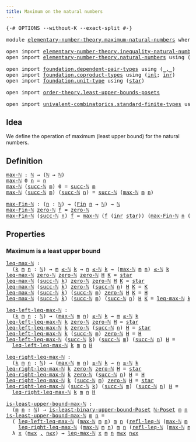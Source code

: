 ```yaml
---
title: Maximum on the natural numbers
---
```


<pre class="Agda"><a id="56" class="Symbol">{-#</a> <a id="60" class="Keyword">OPTIONS</a> <a id="68" class="Pragma">--without-K</a> <a id="80" class="Pragma">--exact-split</a> <a id="94" class="Symbol">#-}</a>

<a id="99" class="Keyword">module</a> <a id="106" href="elementary-number-theory.maximum-natural-numbers.html" class="Module">elementary-number-theory.maximum-natural-numbers</a> <a id="155" class="Keyword">where</a>

<a id="162" class="Keyword">open</a> <a id="167" class="Keyword">import</a> <a id="174" href="elementary-number-theory.inequality-natural-numbers.html" class="Module">elementary-number-theory.inequality-natural-numbers</a>
<a id="226" class="Keyword">open</a> <a id="231" class="Keyword">import</a> <a id="238" href="elementary-number-theory.natural-numbers.html" class="Module">elementary-number-theory.natural-numbers</a> <a id="279" class="Keyword">using</a> <a id="285" class="Symbol">(</a><a id="286" href="elementary-number-theory.natural-numbers.html#1548" class="Datatype">ℕ</a><a id="287" class="Symbol">;</a> <a id="289" href="elementary-number-theory.natural-numbers.html#1569" class="InductiveConstructor">zero-ℕ</a><a id="295" class="Symbol">;</a> <a id="297" href="elementary-number-theory.natural-numbers.html#1582" class="InductiveConstructor">succ-ℕ</a><a id="303" class="Symbol">)</a>

<a id="306" class="Keyword">open</a> <a id="311" class="Keyword">import</a> <a id="318" href="foundation.dependent-pair-types.html" class="Module">foundation.dependent-pair-types</a> <a id="350" class="Keyword">using</a> <a id="356" class="Symbol">(</a><a id="357" href="foundation-core.dependent-pair-types.html#692" class="InductiveConstructor Operator">_,_</a><a id="360" class="Symbol">)</a>
<a id="362" class="Keyword">open</a> <a id="367" class="Keyword">import</a> <a id="374" href="foundation.coproduct-types.html" class="Module">foundation.coproduct-types</a> <a id="401" class="Keyword">using</a> <a id="407" class="Symbol">(</a><a id="408" href="foundation.coproduct-types.html#1250" class="InductiveConstructor">inl</a><a id="411" class="Symbol">;</a> <a id="413" href="foundation.coproduct-types.html#1268" class="InductiveConstructor">inr</a><a id="416" class="Symbol">)</a>
<a id="418" class="Keyword">open</a> <a id="423" class="Keyword">import</a> <a id="430" href="foundation.unit-type.html" class="Module">foundation.unit-type</a> <a id="451" class="Keyword">using</a> <a id="457" class="Symbol">(</a><a id="458" href="foundation.unit-type.html#1108" class="InductiveConstructor">star</a><a id="462" class="Symbol">)</a>

<a id="465" class="Keyword">open</a> <a id="470" class="Keyword">import</a> <a id="477" href="order-theory.least-upper-bounds-posets.html" class="Module">order-theory.least-upper-bounds-posets</a>

<a id="517" class="Keyword">open</a> <a id="522" class="Keyword">import</a> <a id="529" href="univalent-combinatorics.standard-finite-types.html" class="Module">univalent-combinatorics.standard-finite-types</a> <a id="575" class="Keyword">using</a> <a id="581" class="Symbol">(</a><a id="582" href="univalent-combinatorics.standard-finite-types.html#2393" class="Function">Fin</a><a id="585" class="Symbol">)</a>
</pre>
## Idea

We define the operation of maximum (least upper bound) for the natural numbers.

## Definition

<pre class="Agda"><a id="max-ℕ"></a><a id="705" href="elementary-number-theory.maximum-natural-numbers.html#705" class="Function">max-ℕ</a> <a id="711" class="Symbol">:</a> <a id="713" href="elementary-number-theory.natural-numbers.html#1548" class="Datatype">ℕ</a> <a id="715" class="Symbol">→</a> <a id="717" class="Symbol">(</a><a id="718" href="elementary-number-theory.natural-numbers.html#1548" class="Datatype">ℕ</a> <a id="720" class="Symbol">→</a> <a id="722" href="elementary-number-theory.natural-numbers.html#1548" class="Datatype">ℕ</a><a id="723" class="Symbol">)</a>
<a id="725" href="elementary-number-theory.maximum-natural-numbers.html#705" class="Function">max-ℕ</a> <a id="731" class="Number">0</a> <a id="733" href="elementary-number-theory.maximum-natural-numbers.html#733" class="Bound">n</a> <a id="735" class="Symbol">=</a> <a id="737" href="elementary-number-theory.maximum-natural-numbers.html#733" class="Bound">n</a>
<a id="739" href="elementary-number-theory.maximum-natural-numbers.html#705" class="Function">max-ℕ</a> <a id="745" class="Symbol">(</a><a id="746" href="elementary-number-theory.natural-numbers.html#1582" class="InductiveConstructor">succ-ℕ</a> <a id="753" href="elementary-number-theory.maximum-natural-numbers.html#753" class="Bound">m</a><a id="754" class="Symbol">)</a> <a id="756" class="Number">0</a> <a id="758" class="Symbol">=</a> <a id="760" href="elementary-number-theory.natural-numbers.html#1582" class="InductiveConstructor">succ-ℕ</a> <a id="767" href="elementary-number-theory.maximum-natural-numbers.html#753" class="Bound">m</a>
<a id="769" href="elementary-number-theory.maximum-natural-numbers.html#705" class="Function">max-ℕ</a> <a id="775" class="Symbol">(</a><a id="776" href="elementary-number-theory.natural-numbers.html#1582" class="InductiveConstructor">succ-ℕ</a> <a id="783" href="elementary-number-theory.maximum-natural-numbers.html#783" class="Bound">m</a><a id="784" class="Symbol">)</a> <a id="786" class="Symbol">(</a><a id="787" href="elementary-number-theory.natural-numbers.html#1582" class="InductiveConstructor">succ-ℕ</a> <a id="794" href="elementary-number-theory.maximum-natural-numbers.html#794" class="Bound">n</a><a id="795" class="Symbol">)</a> <a id="797" class="Symbol">=</a> <a id="799" href="elementary-number-theory.natural-numbers.html#1582" class="InductiveConstructor">succ-ℕ</a> <a id="806" class="Symbol">(</a><a id="807" href="elementary-number-theory.maximum-natural-numbers.html#705" class="Function">max-ℕ</a> <a id="813" href="elementary-number-theory.maximum-natural-numbers.html#783" class="Bound">m</a> <a id="815" href="elementary-number-theory.maximum-natural-numbers.html#794" class="Bound">n</a><a id="816" class="Symbol">)</a>

<a id="max-Fin-ℕ"></a><a id="819" href="elementary-number-theory.maximum-natural-numbers.html#819" class="Function">max-Fin-ℕ</a> <a id="829" class="Symbol">:</a> <a id="831" class="Symbol">(</a><a id="832" href="elementary-number-theory.maximum-natural-numbers.html#832" class="Bound">n</a> <a id="834" class="Symbol">:</a> <a id="836" href="elementary-number-theory.natural-numbers.html#1548" class="Datatype">ℕ</a><a id="837" class="Symbol">)</a> <a id="839" class="Symbol">→</a> <a id="841" class="Symbol">(</a><a id="842" href="univalent-combinatorics.standard-finite-types.html#2393" class="Function">Fin</a> <a id="846" href="elementary-number-theory.maximum-natural-numbers.html#832" class="Bound">n</a> <a id="848" class="Symbol">→</a> <a id="850" href="elementary-number-theory.natural-numbers.html#1548" class="Datatype">ℕ</a><a id="851" class="Symbol">)</a> <a id="853" class="Symbol">→</a> <a id="855" href="elementary-number-theory.natural-numbers.html#1548" class="Datatype">ℕ</a>
<a id="857" href="elementary-number-theory.maximum-natural-numbers.html#819" class="Function">max-Fin-ℕ</a> <a id="867" href="elementary-number-theory.natural-numbers.html#1569" class="InductiveConstructor">zero-ℕ</a> <a id="874" href="elementary-number-theory.maximum-natural-numbers.html#874" class="Bound">f</a> <a id="876" class="Symbol">=</a> <a id="878" href="elementary-number-theory.natural-numbers.html#1569" class="InductiveConstructor">zero-ℕ</a>
<a id="885" href="elementary-number-theory.maximum-natural-numbers.html#819" class="Function">max-Fin-ℕ</a> <a id="895" class="Symbol">(</a><a id="896" href="elementary-number-theory.natural-numbers.html#1582" class="InductiveConstructor">succ-ℕ</a> <a id="903" href="elementary-number-theory.maximum-natural-numbers.html#903" class="Bound">n</a><a id="904" class="Symbol">)</a> <a id="906" href="elementary-number-theory.maximum-natural-numbers.html#906" class="Bound">f</a> <a id="908" class="Symbol">=</a> <a id="910" href="elementary-number-theory.maximum-natural-numbers.html#705" class="Function">max-ℕ</a> <a id="916" class="Symbol">(</a><a id="917" href="elementary-number-theory.maximum-natural-numbers.html#906" class="Bound">f</a> <a id="919" class="Symbol">(</a><a id="920" href="foundation.coproduct-types.html#1268" class="InductiveConstructor">inr</a> <a id="924" href="foundation.unit-type.html#1108" class="InductiveConstructor">star</a><a id="928" class="Symbol">))</a> <a id="931" class="Symbol">(</a><a id="932" href="elementary-number-theory.maximum-natural-numbers.html#819" class="Function">max-Fin-ℕ</a> <a id="942" href="elementary-number-theory.maximum-natural-numbers.html#903" class="Bound">n</a> <a id="944" class="Symbol">(λ</a> <a id="947" href="elementary-number-theory.maximum-natural-numbers.html#947" class="Bound">k</a> <a id="949" class="Symbol">→</a> <a id="951" href="elementary-number-theory.maximum-natural-numbers.html#906" class="Bound">f</a> <a id="953" class="Symbol">(</a><a id="954" href="foundation.coproduct-types.html#1250" class="InductiveConstructor">inl</a> <a id="958" href="elementary-number-theory.maximum-natural-numbers.html#947" class="Bound">k</a><a id="959" class="Symbol">)))</a>
</pre>
## Properties

### Maximum is a least upper bound

<pre class="Agda"><a id="leq-max-ℕ"></a><a id="1027" href="elementary-number-theory.maximum-natural-numbers.html#1027" class="Function">leq-max-ℕ</a> <a id="1037" class="Symbol">:</a>
  <a id="1041" class="Symbol">(</a><a id="1042" href="elementary-number-theory.maximum-natural-numbers.html#1042" class="Bound">k</a> <a id="1044" href="elementary-number-theory.maximum-natural-numbers.html#1044" class="Bound">m</a> <a id="1046" href="elementary-number-theory.maximum-natural-numbers.html#1046" class="Bound">n</a> <a id="1048" class="Symbol">:</a> <a id="1050" href="elementary-number-theory.natural-numbers.html#1548" class="Datatype">ℕ</a><a id="1051" class="Symbol">)</a> <a id="1053" class="Symbol">→</a> <a id="1055" href="elementary-number-theory.maximum-natural-numbers.html#1044" class="Bound">m</a> <a id="1057" href="elementary-number-theory.inequality-natural-numbers.html#1782" class="Function Operator">≤-ℕ</a> <a id="1061" href="elementary-number-theory.maximum-natural-numbers.html#1042" class="Bound">k</a> <a id="1063" class="Symbol">→</a> <a id="1065" href="elementary-number-theory.maximum-natural-numbers.html#1046" class="Bound">n</a> <a id="1067" href="elementary-number-theory.inequality-natural-numbers.html#1782" class="Function Operator">≤-ℕ</a> <a id="1071" href="elementary-number-theory.maximum-natural-numbers.html#1042" class="Bound">k</a> <a id="1073" class="Symbol">→</a> <a id="1075" class="Symbol">(</a><a id="1076" href="elementary-number-theory.maximum-natural-numbers.html#705" class="Function">max-ℕ</a> <a id="1082" href="elementary-number-theory.maximum-natural-numbers.html#1044" class="Bound">m</a> <a id="1084" href="elementary-number-theory.maximum-natural-numbers.html#1046" class="Bound">n</a><a id="1085" class="Symbol">)</a> <a id="1087" href="elementary-number-theory.inequality-natural-numbers.html#1782" class="Function Operator">≤-ℕ</a> <a id="1091" href="elementary-number-theory.maximum-natural-numbers.html#1042" class="Bound">k</a>
<a id="1093" href="elementary-number-theory.maximum-natural-numbers.html#1027" class="Function">leq-max-ℕ</a> <a id="1103" href="elementary-number-theory.natural-numbers.html#1569" class="InductiveConstructor">zero-ℕ</a> <a id="1110" href="elementary-number-theory.natural-numbers.html#1569" class="InductiveConstructor">zero-ℕ</a> <a id="1117" href="elementary-number-theory.natural-numbers.html#1569" class="InductiveConstructor">zero-ℕ</a> <a id="1124" href="elementary-number-theory.maximum-natural-numbers.html#1124" class="Bound">H</a> <a id="1126" href="elementary-number-theory.maximum-natural-numbers.html#1126" class="Bound">K</a> <a id="1128" class="Symbol">=</a> <a id="1130" href="foundation.unit-type.html#1108" class="InductiveConstructor">star</a>
<a id="1135" href="elementary-number-theory.maximum-natural-numbers.html#1027" class="Function">leq-max-ℕ</a> <a id="1145" class="Symbol">(</a><a id="1146" href="elementary-number-theory.natural-numbers.html#1582" class="InductiveConstructor">succ-ℕ</a> <a id="1153" href="elementary-number-theory.maximum-natural-numbers.html#1153" class="Bound">k</a><a id="1154" class="Symbol">)</a> <a id="1156" href="elementary-number-theory.natural-numbers.html#1569" class="InductiveConstructor">zero-ℕ</a> <a id="1163" href="elementary-number-theory.natural-numbers.html#1569" class="InductiveConstructor">zero-ℕ</a> <a id="1170" href="elementary-number-theory.maximum-natural-numbers.html#1170" class="Bound">H</a> <a id="1172" href="elementary-number-theory.maximum-natural-numbers.html#1172" class="Bound">K</a> <a id="1174" class="Symbol">=</a> <a id="1176" href="foundation.unit-type.html#1108" class="InductiveConstructor">star</a>
<a id="1181" href="elementary-number-theory.maximum-natural-numbers.html#1027" class="Function">leq-max-ℕ</a> <a id="1191" class="Symbol">(</a><a id="1192" href="elementary-number-theory.natural-numbers.html#1582" class="InductiveConstructor">succ-ℕ</a> <a id="1199" href="elementary-number-theory.maximum-natural-numbers.html#1199" class="Bound">k</a><a id="1200" class="Symbol">)</a> <a id="1202" href="elementary-number-theory.natural-numbers.html#1569" class="InductiveConstructor">zero-ℕ</a> <a id="1209" class="Symbol">(</a><a id="1210" href="elementary-number-theory.natural-numbers.html#1582" class="InductiveConstructor">succ-ℕ</a> <a id="1217" href="elementary-number-theory.maximum-natural-numbers.html#1217" class="Bound">n</a><a id="1218" class="Symbol">)</a> <a id="1220" href="elementary-number-theory.maximum-natural-numbers.html#1220" class="Bound">H</a> <a id="1222" href="elementary-number-theory.maximum-natural-numbers.html#1222" class="Bound">K</a> <a id="1224" class="Symbol">=</a> <a id="1226" href="elementary-number-theory.maximum-natural-numbers.html#1222" class="Bound">K</a>
<a id="1228" href="elementary-number-theory.maximum-natural-numbers.html#1027" class="Function">leq-max-ℕ</a> <a id="1238" class="Symbol">(</a><a id="1239" href="elementary-number-theory.natural-numbers.html#1582" class="InductiveConstructor">succ-ℕ</a> <a id="1246" href="elementary-number-theory.maximum-natural-numbers.html#1246" class="Bound">k</a><a id="1247" class="Symbol">)</a> <a id="1249" class="Symbol">(</a><a id="1250" href="elementary-number-theory.natural-numbers.html#1582" class="InductiveConstructor">succ-ℕ</a> <a id="1257" href="elementary-number-theory.maximum-natural-numbers.html#1257" class="Bound">m</a><a id="1258" class="Symbol">)</a> <a id="1260" href="elementary-number-theory.natural-numbers.html#1569" class="InductiveConstructor">zero-ℕ</a> <a id="1267" href="elementary-number-theory.maximum-natural-numbers.html#1267" class="Bound">H</a> <a id="1269" href="elementary-number-theory.maximum-natural-numbers.html#1269" class="Bound">K</a> <a id="1271" class="Symbol">=</a> <a id="1273" href="elementary-number-theory.maximum-natural-numbers.html#1267" class="Bound">H</a>
<a id="1275" href="elementary-number-theory.maximum-natural-numbers.html#1027" class="Function">leq-max-ℕ</a> <a id="1285" class="Symbol">(</a><a id="1286" href="elementary-number-theory.natural-numbers.html#1582" class="InductiveConstructor">succ-ℕ</a> <a id="1293" href="elementary-number-theory.maximum-natural-numbers.html#1293" class="Bound">k</a><a id="1294" class="Symbol">)</a> <a id="1296" class="Symbol">(</a><a id="1297" href="elementary-number-theory.natural-numbers.html#1582" class="InductiveConstructor">succ-ℕ</a> <a id="1304" href="elementary-number-theory.maximum-natural-numbers.html#1304" class="Bound">m</a><a id="1305" class="Symbol">)</a> <a id="1307" class="Symbol">(</a><a id="1308" href="elementary-number-theory.natural-numbers.html#1582" class="InductiveConstructor">succ-ℕ</a> <a id="1315" href="elementary-number-theory.maximum-natural-numbers.html#1315" class="Bound">n</a><a id="1316" class="Symbol">)</a> <a id="1318" href="elementary-number-theory.maximum-natural-numbers.html#1318" class="Bound">H</a> <a id="1320" href="elementary-number-theory.maximum-natural-numbers.html#1320" class="Bound">K</a> <a id="1322" class="Symbol">=</a> <a id="1324" href="elementary-number-theory.maximum-natural-numbers.html#1027" class="Function">leq-max-ℕ</a> <a id="1334" href="elementary-number-theory.maximum-natural-numbers.html#1293" class="Bound">k</a> <a id="1336" href="elementary-number-theory.maximum-natural-numbers.html#1304" class="Bound">m</a> <a id="1338" href="elementary-number-theory.maximum-natural-numbers.html#1315" class="Bound">n</a> <a id="1340" href="elementary-number-theory.maximum-natural-numbers.html#1318" class="Bound">H</a> <a id="1342" href="elementary-number-theory.maximum-natural-numbers.html#1320" class="Bound">K</a>

<a id="leq-left-leq-max-ℕ"></a><a id="1345" href="elementary-number-theory.maximum-natural-numbers.html#1345" class="Function">leq-left-leq-max-ℕ</a> <a id="1364" class="Symbol">:</a>
  <a id="1368" class="Symbol">(</a><a id="1369" href="elementary-number-theory.maximum-natural-numbers.html#1369" class="Bound">k</a> <a id="1371" href="elementary-number-theory.maximum-natural-numbers.html#1371" class="Bound">m</a> <a id="1373" href="elementary-number-theory.maximum-natural-numbers.html#1373" class="Bound">n</a> <a id="1375" class="Symbol">:</a> <a id="1377" href="elementary-number-theory.natural-numbers.html#1548" class="Datatype">ℕ</a><a id="1378" class="Symbol">)</a> <a id="1380" class="Symbol">→</a> <a id="1382" class="Symbol">(</a><a id="1383" href="elementary-number-theory.maximum-natural-numbers.html#705" class="Function">max-ℕ</a> <a id="1389" href="elementary-number-theory.maximum-natural-numbers.html#1371" class="Bound">m</a> <a id="1391" href="elementary-number-theory.maximum-natural-numbers.html#1373" class="Bound">n</a><a id="1392" class="Symbol">)</a> <a id="1394" href="elementary-number-theory.inequality-natural-numbers.html#1782" class="Function Operator">≤-ℕ</a> <a id="1398" href="elementary-number-theory.maximum-natural-numbers.html#1369" class="Bound">k</a> <a id="1400" class="Symbol">→</a> <a id="1402" href="elementary-number-theory.maximum-natural-numbers.html#1371" class="Bound">m</a> <a id="1404" href="elementary-number-theory.inequality-natural-numbers.html#1782" class="Function Operator">≤-ℕ</a> <a id="1408" href="elementary-number-theory.maximum-natural-numbers.html#1369" class="Bound">k</a>
<a id="1410" href="elementary-number-theory.maximum-natural-numbers.html#1345" class="Function">leq-left-leq-max-ℕ</a> <a id="1429" href="elementary-number-theory.maximum-natural-numbers.html#1429" class="Bound">k</a> <a id="1431" href="elementary-number-theory.natural-numbers.html#1569" class="InductiveConstructor">zero-ℕ</a> <a id="1438" href="elementary-number-theory.natural-numbers.html#1569" class="InductiveConstructor">zero-ℕ</a> <a id="1445" href="elementary-number-theory.maximum-natural-numbers.html#1445" class="Bound">H</a> <a id="1447" class="Symbol">=</a> <a id="1449" href="foundation.unit-type.html#1108" class="InductiveConstructor">star</a>
<a id="1454" href="elementary-number-theory.maximum-natural-numbers.html#1345" class="Function">leq-left-leq-max-ℕ</a> <a id="1473" href="elementary-number-theory.maximum-natural-numbers.html#1473" class="Bound">k</a> <a id="1475" href="elementary-number-theory.natural-numbers.html#1569" class="InductiveConstructor">zero-ℕ</a> <a id="1482" class="Symbol">(</a><a id="1483" href="elementary-number-theory.natural-numbers.html#1582" class="InductiveConstructor">succ-ℕ</a> <a id="1490" href="elementary-number-theory.maximum-natural-numbers.html#1490" class="Bound">n</a><a id="1491" class="Symbol">)</a> <a id="1493" href="elementary-number-theory.maximum-natural-numbers.html#1493" class="Bound">H</a> <a id="1495" class="Symbol">=</a> <a id="1497" href="foundation.unit-type.html#1108" class="InductiveConstructor">star</a>
<a id="1502" href="elementary-number-theory.maximum-natural-numbers.html#1345" class="Function">leq-left-leq-max-ℕ</a> <a id="1521" href="elementary-number-theory.maximum-natural-numbers.html#1521" class="Bound">k</a> <a id="1523" class="Symbol">(</a><a id="1524" href="elementary-number-theory.natural-numbers.html#1582" class="InductiveConstructor">succ-ℕ</a> <a id="1531" href="elementary-number-theory.maximum-natural-numbers.html#1531" class="Bound">m</a><a id="1532" class="Symbol">)</a> <a id="1534" href="elementary-number-theory.natural-numbers.html#1569" class="InductiveConstructor">zero-ℕ</a> <a id="1541" href="elementary-number-theory.maximum-natural-numbers.html#1541" class="Bound">H</a> <a id="1543" class="Symbol">=</a> <a id="1545" href="elementary-number-theory.maximum-natural-numbers.html#1541" class="Bound">H</a>
<a id="1547" href="elementary-number-theory.maximum-natural-numbers.html#1345" class="Function">leq-left-leq-max-ℕ</a> <a id="1566" class="Symbol">(</a><a id="1567" href="elementary-number-theory.natural-numbers.html#1582" class="InductiveConstructor">succ-ℕ</a> <a id="1574" href="elementary-number-theory.maximum-natural-numbers.html#1574" class="Bound">k</a><a id="1575" class="Symbol">)</a> <a id="1577" class="Symbol">(</a><a id="1578" href="elementary-number-theory.natural-numbers.html#1582" class="InductiveConstructor">succ-ℕ</a> <a id="1585" href="elementary-number-theory.maximum-natural-numbers.html#1585" class="Bound">m</a><a id="1586" class="Symbol">)</a> <a id="1588" class="Symbol">(</a><a id="1589" href="elementary-number-theory.natural-numbers.html#1582" class="InductiveConstructor">succ-ℕ</a> <a id="1596" href="elementary-number-theory.maximum-natural-numbers.html#1596" class="Bound">n</a><a id="1597" class="Symbol">)</a> <a id="1599" href="elementary-number-theory.maximum-natural-numbers.html#1599" class="Bound">H</a> <a id="1601" class="Symbol">=</a>
  <a id="1605" href="elementary-number-theory.maximum-natural-numbers.html#1345" class="Function">leq-left-leq-max-ℕ</a> <a id="1624" href="elementary-number-theory.maximum-natural-numbers.html#1574" class="Bound">k</a> <a id="1626" href="elementary-number-theory.maximum-natural-numbers.html#1585" class="Bound">m</a> <a id="1628" href="elementary-number-theory.maximum-natural-numbers.html#1596" class="Bound">n</a> <a id="1630" href="elementary-number-theory.maximum-natural-numbers.html#1599" class="Bound">H</a>

<a id="leq-right-leq-max-ℕ"></a><a id="1633" href="elementary-number-theory.maximum-natural-numbers.html#1633" class="Function">leq-right-leq-max-ℕ</a> <a id="1653" class="Symbol">:</a>
  <a id="1657" class="Symbol">(</a><a id="1658" href="elementary-number-theory.maximum-natural-numbers.html#1658" class="Bound">k</a> <a id="1660" href="elementary-number-theory.maximum-natural-numbers.html#1660" class="Bound">m</a> <a id="1662" href="elementary-number-theory.maximum-natural-numbers.html#1662" class="Bound">n</a> <a id="1664" class="Symbol">:</a> <a id="1666" href="elementary-number-theory.natural-numbers.html#1548" class="Datatype">ℕ</a><a id="1667" class="Symbol">)</a> <a id="1669" class="Symbol">→</a> <a id="1671" class="Symbol">(</a><a id="1672" href="elementary-number-theory.maximum-natural-numbers.html#705" class="Function">max-ℕ</a> <a id="1678" href="elementary-number-theory.maximum-natural-numbers.html#1660" class="Bound">m</a> <a id="1680" href="elementary-number-theory.maximum-natural-numbers.html#1662" class="Bound">n</a><a id="1681" class="Symbol">)</a> <a id="1683" href="elementary-number-theory.inequality-natural-numbers.html#1782" class="Function Operator">≤-ℕ</a> <a id="1687" href="elementary-number-theory.maximum-natural-numbers.html#1658" class="Bound">k</a> <a id="1689" class="Symbol">→</a> <a id="1691" href="elementary-number-theory.maximum-natural-numbers.html#1662" class="Bound">n</a> <a id="1693" href="elementary-number-theory.inequality-natural-numbers.html#1782" class="Function Operator">≤-ℕ</a> <a id="1697" href="elementary-number-theory.maximum-natural-numbers.html#1658" class="Bound">k</a>
<a id="1699" href="elementary-number-theory.maximum-natural-numbers.html#1633" class="Function">leq-right-leq-max-ℕ</a> <a id="1719" href="elementary-number-theory.maximum-natural-numbers.html#1719" class="Bound">k</a> <a id="1721" href="elementary-number-theory.natural-numbers.html#1569" class="InductiveConstructor">zero-ℕ</a> <a id="1728" href="elementary-number-theory.natural-numbers.html#1569" class="InductiveConstructor">zero-ℕ</a> <a id="1735" href="elementary-number-theory.maximum-natural-numbers.html#1735" class="Bound">H</a> <a id="1737" class="Symbol">=</a> <a id="1739" href="foundation.unit-type.html#1108" class="InductiveConstructor">star</a>
<a id="1744" href="elementary-number-theory.maximum-natural-numbers.html#1633" class="Function">leq-right-leq-max-ℕ</a> <a id="1764" href="elementary-number-theory.maximum-natural-numbers.html#1764" class="Bound">k</a> <a id="1766" href="elementary-number-theory.natural-numbers.html#1569" class="InductiveConstructor">zero-ℕ</a> <a id="1773" class="Symbol">(</a><a id="1774" href="elementary-number-theory.natural-numbers.html#1582" class="InductiveConstructor">succ-ℕ</a> <a id="1781" href="elementary-number-theory.maximum-natural-numbers.html#1781" class="Bound">n</a><a id="1782" class="Symbol">)</a> <a id="1784" href="elementary-number-theory.maximum-natural-numbers.html#1784" class="Bound">H</a> <a id="1786" class="Symbol">=</a> <a id="1788" href="elementary-number-theory.maximum-natural-numbers.html#1784" class="Bound">H</a>
<a id="1790" href="elementary-number-theory.maximum-natural-numbers.html#1633" class="Function">leq-right-leq-max-ℕ</a> <a id="1810" href="elementary-number-theory.maximum-natural-numbers.html#1810" class="Bound">k</a> <a id="1812" class="Symbol">(</a><a id="1813" href="elementary-number-theory.natural-numbers.html#1582" class="InductiveConstructor">succ-ℕ</a> <a id="1820" href="elementary-number-theory.maximum-natural-numbers.html#1820" class="Bound">m</a><a id="1821" class="Symbol">)</a> <a id="1823" href="elementary-number-theory.natural-numbers.html#1569" class="InductiveConstructor">zero-ℕ</a> <a id="1830" href="elementary-number-theory.maximum-natural-numbers.html#1830" class="Bound">H</a> <a id="1832" class="Symbol">=</a> <a id="1834" href="foundation.unit-type.html#1108" class="InductiveConstructor">star</a>
<a id="1839" href="elementary-number-theory.maximum-natural-numbers.html#1633" class="Function">leq-right-leq-max-ℕ</a> <a id="1859" class="Symbol">(</a><a id="1860" href="elementary-number-theory.natural-numbers.html#1582" class="InductiveConstructor">succ-ℕ</a> <a id="1867" href="elementary-number-theory.maximum-natural-numbers.html#1867" class="Bound">k</a><a id="1868" class="Symbol">)</a> <a id="1870" class="Symbol">(</a><a id="1871" href="elementary-number-theory.natural-numbers.html#1582" class="InductiveConstructor">succ-ℕ</a> <a id="1878" href="elementary-number-theory.maximum-natural-numbers.html#1878" class="Bound">m</a><a id="1879" class="Symbol">)</a> <a id="1881" class="Symbol">(</a><a id="1882" href="elementary-number-theory.natural-numbers.html#1582" class="InductiveConstructor">succ-ℕ</a> <a id="1889" href="elementary-number-theory.maximum-natural-numbers.html#1889" class="Bound">n</a><a id="1890" class="Symbol">)</a> <a id="1892" href="elementary-number-theory.maximum-natural-numbers.html#1892" class="Bound">H</a> <a id="1894" class="Symbol">=</a>
  <a id="1898" href="elementary-number-theory.maximum-natural-numbers.html#1633" class="Function">leq-right-leq-max-ℕ</a> <a id="1918" href="elementary-number-theory.maximum-natural-numbers.html#1867" class="Bound">k</a> <a id="1920" href="elementary-number-theory.maximum-natural-numbers.html#1878" class="Bound">m</a> <a id="1922" href="elementary-number-theory.maximum-natural-numbers.html#1889" class="Bound">n</a> <a id="1924" href="elementary-number-theory.maximum-natural-numbers.html#1892" class="Bound">H</a>

<a id="is-least-upper-bound-max-ℕ"></a><a id="1927" href="elementary-number-theory.maximum-natural-numbers.html#1927" class="Function">is-least-upper-bound-max-ℕ</a> <a id="1954" class="Symbol">:</a>
  <a id="1958" class="Symbol">(</a><a id="1959" href="elementary-number-theory.maximum-natural-numbers.html#1959" class="Bound">m</a> <a id="1961" href="elementary-number-theory.maximum-natural-numbers.html#1961" class="Bound">n</a> <a id="1963" class="Symbol">:</a> <a id="1965" href="elementary-number-theory.natural-numbers.html#1548" class="Datatype">ℕ</a><a id="1966" class="Symbol">)</a> <a id="1968" class="Symbol">→</a> <a id="1970" href="order-theory.least-upper-bounds-posets.html#2011" class="Function">is-least-binary-upper-bound-Poset</a> <a id="2004" href="elementary-number-theory.inequality-natural-numbers.html#5142" class="Function">ℕ-Poset</a> <a id="2012" href="elementary-number-theory.maximum-natural-numbers.html#1959" class="Bound">m</a> <a id="2014" href="elementary-number-theory.maximum-natural-numbers.html#1961" class="Bound">n</a> <a id="2016" class="Symbol">(</a><a id="2017" href="elementary-number-theory.maximum-natural-numbers.html#705" class="Function">max-ℕ</a> <a id="2023" href="elementary-number-theory.maximum-natural-numbers.html#1959" class="Bound">m</a> <a id="2025" href="elementary-number-theory.maximum-natural-numbers.html#1961" class="Bound">n</a><a id="2026" class="Symbol">)</a>
<a id="2028" href="elementary-number-theory.maximum-natural-numbers.html#1927" class="Function">is-least-upper-bound-max-ℕ</a> <a id="2055" href="elementary-number-theory.maximum-natural-numbers.html#2055" class="Bound">m</a> <a id="2057" href="elementary-number-theory.maximum-natural-numbers.html#2057" class="Bound">n</a> <a id="2059" class="Symbol">=</a>
  <a id="2063" class="Symbol">(</a> <a id="2065" href="elementary-number-theory.maximum-natural-numbers.html#1345" class="Function">leq-left-leq-max-ℕ</a> <a id="2084" class="Symbol">(</a><a id="2085" href="elementary-number-theory.maximum-natural-numbers.html#705" class="Function">max-ℕ</a> <a id="2091" href="elementary-number-theory.maximum-natural-numbers.html#2055" class="Bound">m</a> <a id="2093" href="elementary-number-theory.maximum-natural-numbers.html#2057" class="Bound">n</a><a id="2094" class="Symbol">)</a> <a id="2096" href="elementary-number-theory.maximum-natural-numbers.html#2055" class="Bound">m</a> <a id="2098" href="elementary-number-theory.maximum-natural-numbers.html#2057" class="Bound">n</a> <a id="2100" class="Symbol">(</a><a id="2101" href="elementary-number-theory.inequality-natural-numbers.html#4475" class="Function">refl-leq-ℕ</a> <a id="2112" class="Symbol">(</a><a id="2113" href="elementary-number-theory.maximum-natural-numbers.html#705" class="Function">max-ℕ</a> <a id="2119" href="elementary-number-theory.maximum-natural-numbers.html#2055" class="Bound">m</a> <a id="2121" href="elementary-number-theory.maximum-natural-numbers.html#2057" class="Bound">n</a><a id="2122" class="Symbol">))</a><a id="2124" href="foundation-core.dependent-pair-types.html#692" class="InductiveConstructor Operator">,</a>
    <a id="2130" href="elementary-number-theory.maximum-natural-numbers.html#1633" class="Function">leq-right-leq-max-ℕ</a> <a id="2150" class="Symbol">(</a><a id="2151" href="elementary-number-theory.maximum-natural-numbers.html#705" class="Function">max-ℕ</a> <a id="2157" href="elementary-number-theory.maximum-natural-numbers.html#2055" class="Bound">m</a> <a id="2159" href="elementary-number-theory.maximum-natural-numbers.html#2057" class="Bound">n</a><a id="2160" class="Symbol">)</a> <a id="2162" href="elementary-number-theory.maximum-natural-numbers.html#2055" class="Bound">m</a> <a id="2164" href="elementary-number-theory.maximum-natural-numbers.html#2057" class="Bound">n</a> <a id="2166" class="Symbol">(</a><a id="2167" href="elementary-number-theory.inequality-natural-numbers.html#4475" class="Function">refl-leq-ℕ</a> <a id="2178" class="Symbol">(</a><a id="2179" href="elementary-number-theory.maximum-natural-numbers.html#705" class="Function">max-ℕ</a> <a id="2185" href="elementary-number-theory.maximum-natural-numbers.html#2055" class="Bound">m</a> <a id="2187" href="elementary-number-theory.maximum-natural-numbers.html#2057" class="Bound">n</a><a id="2188" class="Symbol">)))</a><a id="2191" href="foundation-core.dependent-pair-types.html#692" class="InductiveConstructor Operator">,</a>
  <a id="2195" class="Symbol">λ</a> <a id="2197" href="elementary-number-theory.maximum-natural-numbers.html#2197" class="Bound">x</a> <a id="2199" class="Symbol">(</a><a id="2200" href="elementary-number-theory.maximum-natural-numbers.html#2200" class="Bound">m≤x</a> <a id="2204" href="foundation-core.dependent-pair-types.html#692" class="InductiveConstructor Operator">,</a> <a id="2206" href="elementary-number-theory.maximum-natural-numbers.html#2206" class="Bound">n≤x</a><a id="2209" class="Symbol">)</a> <a id="2211" class="Symbol">→</a> <a id="2213" href="elementary-number-theory.maximum-natural-numbers.html#1027" class="Function">leq-max-ℕ</a> <a id="2223" href="elementary-number-theory.maximum-natural-numbers.html#2197" class="Bound">x</a> <a id="2225" href="elementary-number-theory.maximum-natural-numbers.html#2055" class="Bound">m</a> <a id="2227" href="elementary-number-theory.maximum-natural-numbers.html#2057" class="Bound">n</a> <a id="2229" href="elementary-number-theory.maximum-natural-numbers.html#2200" class="Bound">m≤x</a> <a id="2233" href="elementary-number-theory.maximum-natural-numbers.html#2206" class="Bound">n≤x</a>
</pre>